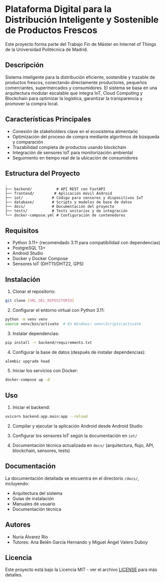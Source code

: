 # Plataforma Digital para la Distribución Inteligente y Sostenible de Productos Frescos

Este proyecto forma parte del Trabajo Fin de Máster en Internet of Things de la Universidad Politécnica de Madrid.

## Descripción

Sistema inteligente para la distribución eficiente, sostenible y trazable de productos frescos, conectando directamente productores, pequeños comerciantes, supermercados y consumidores. El sistema se basa en una arquitectura modular escalable que integra IoT, Cloud Computing y Blockchain para optimizar la logística, garantizar la transparencia y promover la compra local.

## Características Principales

- Conexión de stakeholders clave en el ecosistema alimentario
- Optimización del proceso de compra mediante algoritmos de búsqueda y comparación
- Trazabilidad completa de productos usando blockchain
- Integración de sensores IoT para monitorización ambiental
- Seguimiento en tiempo real de la ubicación de consumidores

## Estructura del Proyecto

```
.
├── backend/           # API REST con FastAPI
├── frontend/         # Aplicación móvil Android
├── iot/             # Código para sensores y dispositivos IoT
├── database/        # Scripts y modelos de base de datos
├── docs/            # Documentación del proyecto
├── tests/           # Tests unitarios y de integración
└── docker-compose.yml # Configuración de contenedores
```

## Requisitos

- Python 3.11+ (recomendado 3.11 para compatibilidad con dependencias)
- PostgreSQL 13+
- Android Studio
- Docker y Docker Compose
- Sensores IoT (DHT11/DHT22, GPS)

## Instalación

1. Clonar el repositorio:
```bash
git clone [URL_DEL_REPOSITORIO]
```

2. Configurar el entorno virtual con Python 3.11:
```bash
python -m venv venv
source venv/bin/activate  # En Windows: venv\Scripts\activate
```

3. Instalar dependencias:
```bash
pip install -r backend/requirements.txt
```

4. Configurar la base de datos (después de instalar dependencias):
```bash
alembic upgrade head
```

5. Iniciar los servicios con Docker:
```bash
docker-compose up -d
```

## Uso

1. Iniciar el backend:
```bash
uvicorn backend.app.main:app --reload
```

2. Compilar y ejecutar la aplicación Android desde Android Studio

3. Configurar los sensores IoT según la documentación en `iot/`

4. Documentación técnica actualizada en `docs/` (arquitectura, flujo, API, blockchain, sensores, tests)

## Documentación

La documentación detallada se encuentra en el directorio `/docs/`, incluyendo:
- Arquitectura del sistema
- Guías de instalación
- Manuales de usuario
- Documentación técnica

## Autores

- Nuria Álvarez Río
- Tutores: Ana Belén García Hernando y Miguel Ángel Valero Duboy

## Licencia

Este proyecto está bajo la Licencia MIT - ver el archivo [LICENSE](LICENSE) para más detalles.
